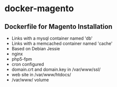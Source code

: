 # docker-magento

## Dockerfile for Magento Installation

* Links with a mysql container named 'db'
* Links with a memcached container named 'cache'
* Based on Debian Jessie
* nginx
* php5-fpm
* cron configured
* domain.crt and domain.key in /var/www/ssl/
* web site in /var/www/htdocs/
* /var/www/ volume
